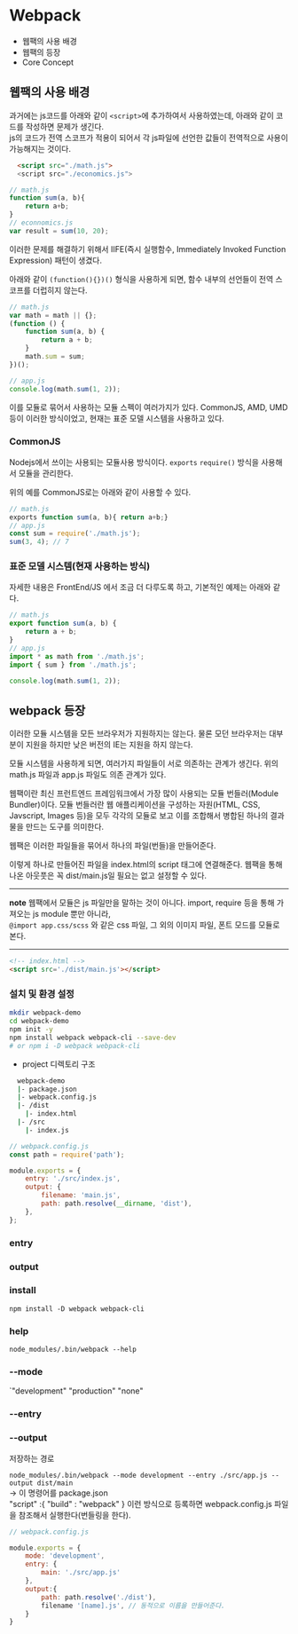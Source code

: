 # Webpack

- 웹팩의 사용 배경
- 웹팩의 등장
- Core Concept

## 웹팩의 사용 배경

과거에는 js코드를 아래와 같이 `<script>`에 추가하여서 사용하였는데, 아래와 같이 코드를 작성하면 문제가 생긴다.  
js의 코드가 전역 스코프가 적용이 되어서 각 js파일에 선언한 값들이 전역적으로 사용이 가능해지는 것이다.


```html
  <script src="./math.js">
  <script src="./economics.js">
```

```js
// math.js
function sum(a, b){
	return a+b;
}
// econnomics.js
var result = sum(10, 20);
```

이러한 문제를 해결하기 위해서 IIFE(즉시 실행함수, Immediately Invoked Function Expression) 패턴이 생겼다. 

아래와 같이 `(function(){})()` 형식을 사용하게 되면, 함수 내부의 선언들이 전역 스코프를 더럽히지 않는다.

```js
// math.js
var math = math || {};
(function () {
	function sum(a, b) {
		return a + b;
	}
	math.sum = sum;
})();

// app.js
console.log(math.sum(1, 2));
```

이를 모듈로 묶어서 사용하는 모듈 스펙이 여러가지가 있다. 
CommonJS, AMD, UMD 등이 이러한 방식이었고, 현재는 표준 모델 시스템을 사용하고 있다. 

### CommonJS

Nodejs에서 쓰이는 사용되는 모듈사용 방식이다. `exports` `require()` 방식을 사용해서 모듈을 관리한다. 

위의 예를 CommonJS로는 아래와 같이 사용할 수 있다.
```js
// math.js
exports function sum(a, b){ return a+b;}
// app.js
const sum = require('./math.js');
sum(3, 4); // 7
```

### 표준 모델 시스템(현재 사용하는 방식)

자세한 내용은 FrontEnd/JS 에서 조금 더 다루도록 하고, 기본적인 예제는 아래와 같다. 

```js
// math.js
export function sum(a, b) {
	return a + b;
}
// app.js
import * as math from './math.js';
import { sum } from './math.js';

console.log(math.sum(1, 2));
```

## webpack 등장

이러한 모듈 시스템을 모든 브라우저가 지원하지는 않는다. 물론 모던 브라우저는 대부분이 지원을 하지만 낮은 버전의 IE는 지원을 하지 않는다.

모듈 시스템을 사용하게 되면, 여러가지 파일들이 서로 의존하는 관계가 생긴다. 위의 math.js 파일과 app.js 파일도 의존 관계가 있다.

웹팩이란 최신 프런트엔드 프레임워크에서 가장 많이 사용되는 모듈 번들러(Module Bundler)이다. 모듈 번들러란 웹 애플리케이션을 구성하는 자원(HTML, CSS, Javscript, Images 등)을 모두 각각의 모듈로 보고 이를 조합해서 병합된 하나의 결과물을 만드는 도구를 의미한다. 

웹팩은 이러한 파일들을 묶어서 하나의 파일(번들)을 만들어준다.  

이렇게 하나로 만들어진 파일을 index.html의 script 태그에 연결해준다. 
웹팩을 통해 나온 아웃풋은 꼭 dist/main.js일 필요는 없고 설정할 수 있다.

---
**note**
웹팩에서 모듈은 js 파일만을 말하는 것이 아니다. import, require 등을 통해 가져오는 js module 뿐만 아니라,  
`@import app.css/scss` 와 같은 css 파일, 그 외의 이미지 파일, 폰트 모드를 모듈로 본다. 

---
```html
<!-- index.html -->
<script src='./dist/main.js'></script>
```
### 설치 및 환경 설정


```bash
mkdir webpack-demo
cd webpack-demo
npm init -y
npm install webpack webpack-cli --save-dev
# or npm i -D webpack webpack-cli
```

- project 디렉토리 구조

```bash
  webpack-demo
  |- package.json
  |- webpack.config.js
  |- /dist
    |- index.html
  |- /src
    |- index.js
```

```javascript
// webpack.config.js
const path = require('path');

module.exports = {
	entry: './src/index.js',
	output: {
		filename: 'main.js',
		path: path.resolve(__dirname, 'dist'),
	},
};
```


### entry

### output 

### 

### install

`npm install -D webpack webpack-cli`

### help

`node_modules/.bin/webpack --help`

### --mode

`"development" "production" "none"

### --entry

### --output

저장하는 경로

`node_modules/.bin/webpack --mode development --entry ./src/app.js --output dist/main`  
-> 이 명령어를 package.json  
"script" :{
"build" : "webpack"
}
이런 방식으로 등록하면 webpack.config.js 파일을 참조해서 실행한다(번들링을 한다).

```js
// webpack.config.js

module.exports = {
	mode: 'development',
	entry: {
		main: './src/app.js'
	},
	output:{
		path: path.resolve('./dist'),
		filename '[name].js', // 동적으로 이름을 만들어준다.
	}
}
```

